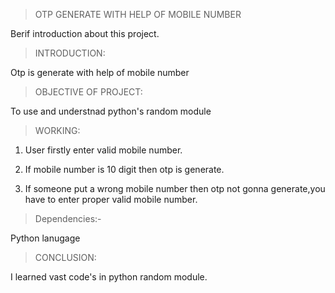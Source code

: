 >OTP GENERATE WITH HELP OF MOBILE NUMBER

Berif introduction about this  project.

> INTRODUCTION:

Otp is generate with help of mobile number

> OBJECTIVE OF PROJECT:

 To use and understnad python's random module

> WORKING:

1. User firstly enter valid mobile number.

2. If mobile number is 10 digit then otp is generate.

3. If someone put a wrong mobile number then otp not gonna generate,you have to enter proper valid mobile number.

> Dependencies:- 

Python lanugage


> CONCLUSION:

 I learned vast code's in python random module.
 

​

